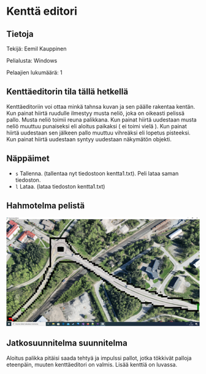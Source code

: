 # Kenttä editori

## Tietoja 

Tekijä: Eemil Kauppinen

Pelialusta: Windows

Pelaajien lukumäärä: 1

## Kenttäeditorin tila tällä hetkellä

Kenttäeditoriin voi ottaa minkä tahnsa kuvan ja sen päälle rakentaa kentän. Kun painat hiirtä ruudulle
ilmestyy musta neliö, joka on oikeasti pelissä pallo. Musta neliö toimii reuna palikkana. Kun painat hiirtä uudestaan
musta neliö muuttuu punaiseksi eli aloitus paikaksi ( ei toimi vielä ). Kun painat hiirtä uudestaan sen jälkeen pallo muuttuu vihreäksi eli lopetus pisteeksi.
Kun painat hiirtä uudestaan syntyy uudestaan näkymätön objekti.

## Näppäimet

* `s` Tallenna. (tallentaa nyt tiedostoon kentta1.txt). Peli lataa saman tiedoston.
* `l` Lataa. (lataa tiedoston kentta1.txt)

## Hahmotelma pelistä

![Hahmotelma kenttä editorista](editori.png "Hahmotelma kenttä editorista")

## Jatkosuunnitelma suunnitelma

Aloitus palikka pitäisi saada tehtyä ja impulssi pallot, jotka tökkivät palloja eteenpäin, muuten kenttäeditori on valmis. Lisää kenttiä on luvassa.